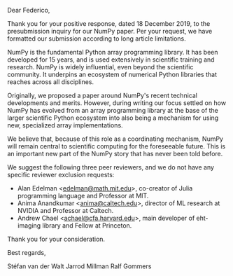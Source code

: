 Dear Federico,

Thank you for your positive response, dated 18 December 2019, to the
presubmission inquiry for our NumPy paper.  Per your request, we have
formatted our submission according to long article limitations.

NumPy is the fundamental Python array programming library.  It has
been developed for 15 years, and is used extensively in scientific
training and research.  NumPy is widely influential, even beyond the
scientific community.  It underpins an ecosystem of numerical Python
libraries that reaches across all disciplines.

Originally, we proposed a paper around NumPy's recent technical
developments and merits.  However, during writing our focus settled on
how NumPy has evolved from an array programming library at the base of
the larger scientific Python ecosystem into also being a mechanism for
using new, specialized array implementations.

We believe that, because of this role as a coordinating mechanism,
NumPy will remain central to scientific computing for the foreseeable
future. This is an important new part of the NumPy story that has
never been told before.

We suggest the following three peer reviewers,
and we do not have any specific reviewer exclusion requests:

- Alan Edelman <<edelman@math.mit.edu>>, co-creator of Julia
    programming language and Professor at MIT.
- Anima Anandkumar <<anima@caltech.edu>>, director of ML research at NVIDIA
    and Professor at Caltech.
- Andrew Chael <<achael@cfa.harvard.edu>>, main developer of eht-imaging
    library and Fellow at Princeton.

Thank you for your consideration.

Best regards,

Stéfan van der Walt
Jarrod Millman
Ralf Gommers
